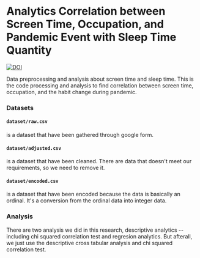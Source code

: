 # Analytics Correlation between Screen Time, Occupation, and Pandemic Event with Sleep Time Quantity


[![DOI](https://zenodo.org/badge/308826563.svg)](https://zenodo.org/badge/latestdoi/308826563)


Data preprocessing and analysis about screen time and sleep time. 
This is the code processing and analysis to find correlation between screen time, occupation, and the habit change during pandemic.

### Datasets
#### `dataset/raw.csv` 
is a dataset that have been gathered through google form.

#### `dataset/adjusted.csv` 
is a dataset that have been cleaned. There are data that doesn't meet our requirements, so we need to remove it. 

#### `dataset/encoded.csv` 
is a dataset that have been encoded because the data is basically an ordinal. It's a conversion from the ordinal data into integer data.


###  Analysis
There are two analysis we did in this research, descriptive analytics -- including chi squared correlation test and regresion analytics. 
But afterall, we just use the descriptive cross tabular analysis and chi squared correlation test.
